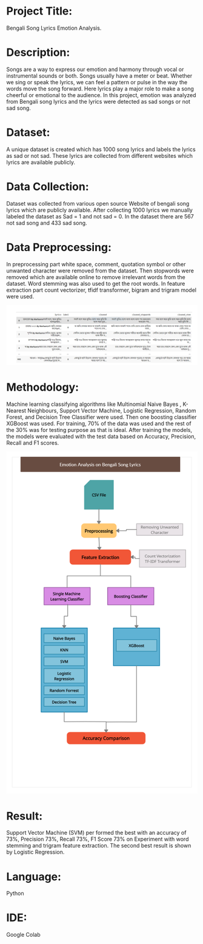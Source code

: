 # Project Title:
Bengali Song Lyrics Emotion Analysis.
# Description:
Songs are a way to express our emotion and harmony through vocal or instrumental sounds or both. Songs usually have a meter or beat. Whether we sing or speak the lyrics, we can feel a pattern or pulse in the way the words move the song forward. Here lyrics play a major role to make a song cheerful or emotional to the audience. In this project, emotion was analyzed from Bengali song lyrics and the lyrics were detected as sad songs or not sad song.

# Dataset:
A unique dataset is created which has 1000 song lyrics and labels the lyrics as sad or not sad. These lyrics are collected from different websites which lyrics are available publicly.
# Data Collection:
Dataset was collected from various open source Website of bengali song lyrics
which are publicly available. After collecting 1000 lyrics we manually labeled the dataset
as Sad = 1 and not sad = 0. In the dataset there are 567 not sad song and 433 sad song.
# Data Preprocessing:
In preprocessing part white space, comment, quotation symbol or other unwanted character were removed from the dataset.
Then stopwords were removed which are available online to remove irrelevant words from the
dataset.
Word stemming was also used to get the root words.
In feature extraction part count vectorizer, tfidf transformer, bigram and trigram
model were used.

![Preprocessing the dataset](Preprocessing.png)

# Methodology:
Machine learning classifying algorithms like Multinomial Naive Bayes , K-Nearest Neighbours, Support Vector Machine, Logistic Regression, Random Forest, and Decision Tree Classifier were used. Then one boosting classifier XGBoost was used.
For training, 70% of the data was used and the rest of the 30% was for testing
purpose as that is ideal. After training the models, the models were evaluated with the test
data based on Accuracy, Precision, Recall and F1 scores.

![Methodology](Methodology.png)

# Result:
Support Vector Machine (SVM) per formed the best with an accuracy of 73%, Precision 73%, Recall 73%, F1 Score 73% on Experiment with word stemming and trigram feature extraction. The second best result is shown by Logistic Regression.
# Language:
Python
# IDE:
Google Colab
